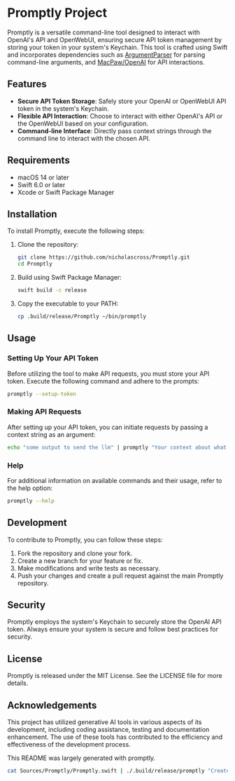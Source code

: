 # Promptly Project

Promptly is a versatile command-line tool designed to interact with OpenAI's API and OpenWebUI, ensuring secure API token management by storing your token in your system's Keychain. This tool is crafted using Swift and incorporates dependencies such as [ArgumentParser](https://github.com/apple/swift-argument-parser) for parsing command-line arguments, and [MacPaw/OpenAI](https://github.com/MacPaw/OpenAI.git) for API interactions.

## Features

- **Secure API Token Storage**: Safely store your OpenAI or OpenWebUI API token in the system's Keychain.
- **Flexible API Interaction**: Choose to interact with either OpenAI's API or the OpenWebUI based on your configuration.
- **Command-line Interface**: Directly pass context strings through the command line to interact with the chosen API.

## Requirements

- macOS 14 or later
- Swift 6.0 or later
- Xcode or Swift Package Manager

## Installation

To install Promptly, execute the following steps:

1. Clone the repository:
   ```bash
   git clone https://github.com/nicholascross/Promptly.git
   cd Promptly
   ```

2. Build using Swift Package Manager:
   ```bash
   swift build -c release
   ```

3. Copy the executable to your PATH:
   ```bash
   cp .build/release/Promptly ~/bin/promptly
   ```

## Usage

### Setting Up Your API Token

Before utilizing the tool to make API requests, you must store your API token. Execute the following command and adhere to the prompts:

```bash
promptly --setup-token
```

### Making API Requests

After setting up your API token, you can initiate requests by passing a context string as an argument:

```bash
echo "some output to send the llm" | promptly "Your context about what to do with the input"
```

### Help

For additional information on available commands and their usage, refer to the help option:

```bash
promptly --help
```

## Development

To contribute to Promptly, you can follow these steps:

1. Fork the repository and clone your fork.
2. Create a new branch for your feature or fix.
3. Make modifications and write tests as necessary.
4. Push your changes and create a pull request against the main Promptly repository.

## Security

Promptly employs the system's Keychain to securely store the OpenAI API token. Always ensure your system is secure and follow best practices for security.

## License

Promptly is released under the MIT License. See the LICENSE file for more details.

## Acknowledgements

This project has utilized generative AI tools in various aspects of its development, including coding assistance, testing and documentation enhancement. The use of these tools has contributed to the efficiency and effectiveness of the development process.

This README was largely generated with promptly.

```bash
cat Sources/Promptly/Promptly.swift | ./.build/release/promptly "Create a readme for this project"
```

